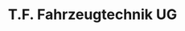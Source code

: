---
title: "T.F. Fahrzeugtechnik UG"
url: /mittenwald/t-f-fahrzeugtechnik-ug/
shop: Autowerkstatt
---